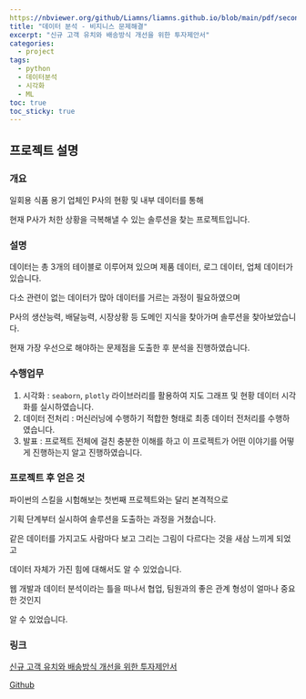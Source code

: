 ```yaml
---
https://nbviewer.org/github/Liamns/liamns.github.io/blob/main/pdf/second_project.pdflayout: single
title: "데이터 분석 - 비지니스 문제해결"
excerpt: "신규 고객 유치와 배송방식 개선을 위한 투자제안서"
categories:
  - project
tags:
  - python
  - 데이터분석
  - 시각화
  - ML
toc: true
toc_sticky: true
---
```


## 프로젝트 설명

### 개요

일회용 식품 용기 업체인 P사의 현황 및 내부 데이터를 통해

현재 P사가 처한 상황을 극복해낼 수 있는 솔루션을 찾는 프로젝트입니다.

### 설명

데이터는 총 3개의 테이블로 이루어져 있으며 제품 데이터, 로그 데이터, 업체 데이터가 있습니다.

다소 관련이 없는 데이터가 많아 데이터를 거르는 과정이 필요하였으며

P사의 생산능력, 배달능력, 시장상황 등 도메인 지식을 찾아가며 솔루션을 찾아보았습니다.

현재 가장 우선으로 해야하는 문제점을 도출한 후 분석을 진행하였습니다.

### 수행업무

1. 시각화 :
   `seaborn`, `plotly` 라이브러리를 활용하여 지도 그래프 및 현황 데이터 시각화를 실시하였습니다.
2. 데이터 전처리 :
   머신러닝에 수행하기 적합한 형태로 최종 데이터 전처리를 수행하였습니다.
3. 발표 : 프로젝트 전체에 걸친 충분한 이해를 하고 이 프로젝트가 어떤 이야기를 어떻게 진행하는지 알고 진행하였습니다.

### 프로젝트 후 얻은 것

파이썬의 스킬을 시험해보는 첫번째 프로젝트와는 달리 본격적으로

기획 단계부터 실시하여 솔루션을 도출하는 과정을 거쳤습니다.

같은 데이터를 가지고도 사람마다 보고 그리는 그림이 다르다는 것을 새삼 느끼게 되었고

데이터 자체가 가진 힘에 대해서도 알 수 있었습니다.

웹 개발과 데이터 분석이라는 틀을 떠나서 협업, 팀원과의 좋은 관계 형성이 얼마나 중요한 것인지

알 수 있었습니다.

### 링크

[신규 고객 유치와 배송방식 개선을 위한 투자제안서](https://nbviewer.org/github/Liamns/liamns.github.io/blob/main/pdf/real_second.pdf)

[Github](https://github.com/Liamns/1_project)
